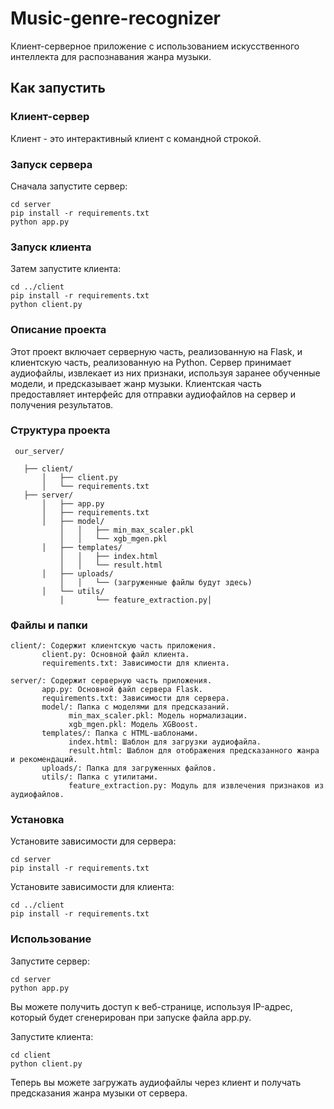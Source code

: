 # Music-genre-recognizer

Клиент-серверное приложение с использованием искусственного интеллекта для распознавания жанра музыки.

## Как запустить

### Клиент-сервер

Клиент - это интерактивный клиент с командной строкой.

### Запуск сервера

Сначала запустите сервер:

```
cd server
pip install -r requirements.txt
python app.py
```

### Запуск клиента
Затем запустите клиента:

```
cd ../client
pip install -r requirements.txt
python client.py
```

### Описание проекта
Этот проект включает серверную часть, реализованную на Flask, и клиентскую часть, реализованную на Python. Сервер принимает аудиофайлы, извлекает из них признаки, используя заранее обученные модели, и предсказывает жанр музыки. Клиентская часть предоставляет интерфейс для отправки аудиофайлов на сервер и получения результатов.

### Структура проекта
     our_server/

       ├── client/
           │   ├── client.py
           │   └── requirements.txt
       ├── server/
           │   ├── app.py
           │   ├── requirements.txt
           │   ├── model/
               │   │   ├── min_max_scaler.pkl
               │   │   └── xgb_mgen.pkl
           │   ├── templates/
               │   │   ├── index.html
               │   │   └── result.html
           │   ├── uploads/
               │   │   └── (загруженные файлы будут здесь)
           │   └── utils/
               │       └── feature_extraction.py│  
               

### Файлы и папки
```
client/: Содержит клиентскую часть приложения.
       client.py: Основной файл клиента.
       requirements.txt: Зависимости для клиента.

server/: Содержит серверную часть приложения.
       app.py: Основной файл сервера Flask.
       requirements.txt: Зависимости для сервера.
       model/: Папка с моделями для предсказаний.
             min_max_scaler.pkl: Модель нормализации.
             xgb_mgen.pkl: Модель XGBoost.
       templates/: Папка с HTML-шаблонами.
             index.html: Шаблон для загрузки аудиофайла.
             result.html: Шаблон для отображения предсказанного жанра и рекомендаций.
       uploads/: Папка для загруженных файлов.
       utils/: Папка с утилитами.
             feature_extraction.py: Модуль для извлечения признаков из аудиофайлов.
```

### Установка
Установите зависимости для сервера:

```
cd server
pip install -r requirements.txt
```

Установите зависимости для клиента:

```
cd ../client
pip install -r requirements.txt
```

### Использование
Запустите сервер:
```
cd server
python app.py
```
Вы можете получить доступ к веб-странице, используя IP-адрес, который будет сгенерирован при запуске файла app.py.

Запустите клиента:
```
cd client
python client.py
```

Теперь вы можете загружать аудиофайлы через клиент и получать предсказания жанра музыки от сервера.
